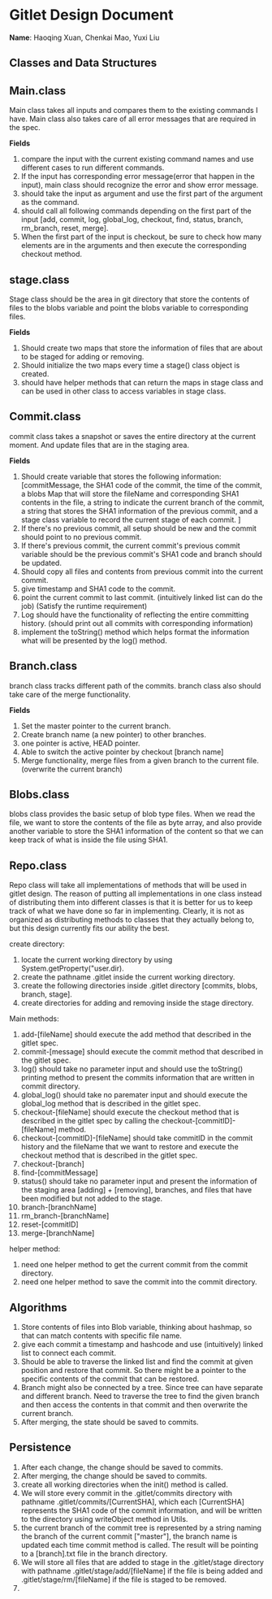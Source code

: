 # Gitlet Design Document

**Name**: Haoqing Xuan, Chenkai Mao, Yuxi Liu

## Classes and Data Structures
## Main.class
Main class takes all inputs and compares them to the existing commands I have. Main class also takes care of all error messages that are required in the spec.

**Fields**
1. compare the input with the current existing command names and use different cases to run different commands.
2. If the input has corresponding error message(error that happen in the input), main class should recognize the error and show error message.
3. should take the input as argument and use the first part of the argument as the command. 
4. should call all following commands depending on the first part of the input [add, commit, log, global_log, checkout, find, status, branch, rm_branch, reset, merge].
5. When the first part of the input is checkout, be sure to check how many elements are in the arguments and then execute the corresponding checkout method.

## stage.class
Stage class should be the area in git directory that store the contents of files to the blobs variable and point the blobs variable to corresponding files.

**Fields**
1. Should create two maps that store the information of files that are about to be staged for adding or removing.
2. Should initialize the two maps every time a stage() class object is created. 
3. should have helper methods that can return the maps in stage class and can be used in other class to access variables in stage class. 


## Commit.class
commit class takes a snapshot or saves the entire directory at the current moment. And update files that are in the staging area.

**Fields**
1. Should create variable that stores the following information: [commitMessage, the SHA1 code of the commit, the time of the commit, 
a blobs Map that will store the fileName and corresponding SHA1 contents in the file, a string to indicate the current branch of the commit,
a string that stores the SHA1 information of the previous commit, and a stage class variable to record the current stage of each commit. ]
2. If there's no previous commit, all setup should be new and the commit should point to no previous commit. 
3. If there's previous commit, the current commit's previous commit variable should be the previous commit's SHA1 code and branch should be 
updated. 
4. Should copy all files and contents from previous commit into the current commit. 
5. give timestamp and SHA1 code to the commit.
6. point the current commit to last commit. (intuitively linked list can do the job) (Satisfy the runtime requirement)
8. Log should have the functionality of reflecting the entire committing history. (should print out all commits with corresponding information)
9. implement the toString() method which helps format the information what will be presented by the log() method. 


## Branch.class
branch class tracks different path of the commits. branch class also should take care of the merge functionality.

**Fields**
1. Set the master pointer to the current branch.
2. Create branch name (a new pointer) to other branches.
3. one pointer is active, HEAD pointer.
4. Able to switch the active pointer by checkout [branch name]
5. Merge functionality, merge files from a given branch to the current file. (overwrite the current branch)

## Blobs.class
blobs class provides the basic setup of blob type files. When we read the file, we want to store the contents of the file 
as byte array, and also provide another variable to store the SHA1 information of the content so that we can keep track of what is 
inside the file using SHA1.

## Repo.class
Repo class will take all implementations of methods that will be used in gitlet design. The reason of putting all implementations in one 
class instead of distributing them into different classes is that it is better for us to keep track of what we have done so far in implementing. 
Clearly, it is not as organized as distributing methods to classes that they actually belong to, but this design currently fits our ability the best.

create directory: 
1. locate the current working directory by using System.getProperty("user.dir).
2. create the pathname .gitlet inside the current working directory. 
3. create the following directories inside .gitlet directory [commits, blobs, branch, stage].
4. create directories for adding and removing inside the stage directory. 

Main methods:
1. add-[fileName] should execute the add method that described in the gitlet spec. 
2. commit-[message] should execute the commit method that described in the gitlet spec. 
3. log() should take no parameter input and should use the toString() printing method to present the commits information that are written in commit directory. 
4. global_log() should take no paremater input and should execute the global_log method that is described in the gitlet spec. 
5. checkout-[fileName] should execute the checkout method that is described in the gitlet spec by calling the checkout-[commitID]-[fileName] method.
6. checkout-[commitID]-[fileName] should take commitID in the commit history and the fileName that we want to restore and execute the checkout 
method that is described in the gitlet spec. 
7. checkout-[branch]
8. find-[commitMessage]
9. status() should take no parameter input and present the information of the staging area [adding] + [removing], branches, and files that have been modified but not added to the stage. 
10. branch-[branchName]
11. rm_branch-[branchName]
12. reset-[commitID]
13. merge-[branchName]

helper method: 
1. need one helper method to get the current commit from the commit directory. 
2. need one helper method to save the commit into the commit directory. 


## Algorithms
1. Store contents of files into Blob variable, thinking about hashmap, so that can match contents with specific file name.
2. give each commit a timestamp and hashcode and use (intuitively) linked list to connect each commit.
3. Should be able to traverse the linked list and find the commit at given position and restore that commit. So there might be a pointer to the specific contents of the commit that can be restored.
4. Branch might also be connected by a tree. Since tree can have separate and different branch. Need to traverse the tree to find the given branch and then access the contents in that commit and then overwrite the current branch.
5. After merging, the state should be saved to commits.

## Persistence
1. After each change, the change should be saved to commits.
2. After merging, the change should be saved to commits. 
3. create all working directories when the init() method is called. 
4. We will store every commit in the .gitlet/commits directory with pathname .gitlet/commits/[CurrentSHA], which each [CurrentSHA] 
represents the SHA1 code of the commit information, and will be written to the directory using writeObject method in Utils. 
5. the current branch of the commit tree is represented by a string naming the branch of the current commit ["master"],
the branch name is updated each time commit method is called. The result will be pointing to a [branch].txt file in the branch directory. 
6. We will store all files that are added to stage in the .gitlet/stage directory with pathname .gitlet/stage/add/[fileName] if the file is being added
and .gitlet/stage/rm/[fileName] if the file is staged to be removed. 
7. 